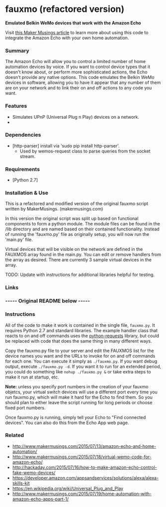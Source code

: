 # fauxmo (refactored version)

**Emulated Belkin WeMo devices that work with the Amazon Echo**

Visit [this Maker Musings article](http://www.makermusings.com/2015/07/13/amazon-echo-and-home-automation/) to learn more about using this code to integrate
the Amazon Echo with your own home automation.

### Summary

The Amazon Echo will allow you to control a limited number of home automation devices 
by voice. If you want to control device types that it doesn't know about, or perform 
more sophisticated actions, the Echo doesn't provide any native options. This code
emulates the Belkin WeMo devices in software, allowing you to have it appear that
any number of them are on your network and to link their on and off actions to
any code you want.

### Features

 - Simulates UPnP (Universal Plug n Play) devices on a network.
 - 


### Dependencies

 - [http-parser] install via 'sudo pip install http-parser'.
 	* Used by wemos-request class to parse queries from the socket stream.

### Requirements

- [Python 2.7]

### Installation & Use

This is a refactored and modified version of the original fauxmo script written by MakerMusings. (makermusings.com)

In this version the original script was split up based on functional components to form a python module. 
The module files can be found in the /lib directory and are named based on their contained
functionality. Instead of running the 'fauxmo.py' file as originally setup, you will now
run the 'main.py' file.

Virtual devices that will be visible on the network are defined in the FAUXMOS array found in the main.py. 
You can edit or remove handlers from the array as desired. There are currently 3 sample virtual devices
in the array.

TODO: Update with instructions for additional libraries helpful for testing.


### Links
[HttpParser]: https://github.com/benoitc/http-parser/




### ----- Original README below -----



### Instructions

All of the code to make it work is contained in the single file, `fauxmo.py`. It
requires Python 2.7 and standard libraries. The example handler class that
reacts to on and off commands uses the [python-requests](http://docs.python-requests.org/en/latest/)
library, but could be replaced with code that does the same thing in many
different ways.

Copy the fauxmo.py file to your server and edit the FAUXMOS list for the device names
you want and the URLs to invoke for on and off commands for each one. You can execute it
simply as `./fauxmo.py`. If you want debug output, execute `./fauxmo.py -d`. If you
want it to run for an extended period, you could do something like `nohup ./fauxmo.py &`
or take extra steps to make it run at startup, etc.

**Note:** unless you specify port numbers in the creation of your fauxmo objetcs, your
virtual switch devices will use a different port every time you run fauxmo.py, which will
make it hard for the Echo to find them. So you should plan to either leave the script
running for long periods or choose fixed port numbers.

Once fauxmo.py is running, simply tell your Echo to "Find connected devices". You can
also do this from the Echo App web page.

### Related

- http://www.makermusings.com/2015/07/13/amazon-echo-and-home-automation/
- http://www.makermusings.com/2015/07/18/virtual-wemo-code-for-amazon-echo/
- http://hackaday.com/2015/07/16/how-to-make-amazon-echo-control-fake-wemo-devices/
- https://developer.amazon.com/appsandservices/solutions/alexa/alexa-skills-kit
- https://en.wikipedia.org/wiki/Universal_Plug_and_Play
- http://www.makermusings.com/2015/07/19/home-automation-with-amazon-echo-apps-part-1/
